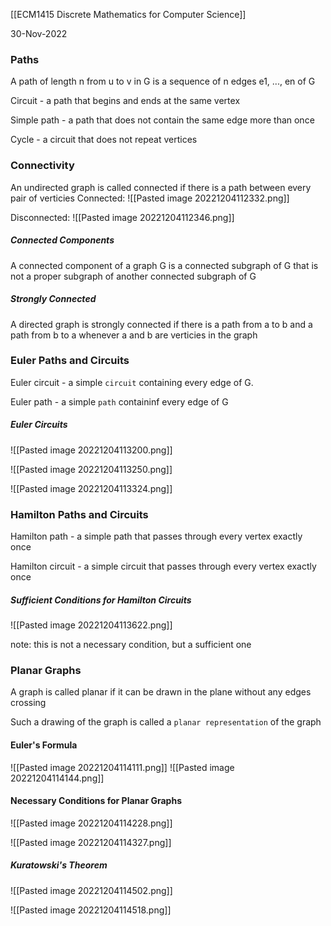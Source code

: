 [[ECM1415 Discrete Mathematics for Computer Science]]

30-Nov-2022


### Paths

A path of length n from u to v in G is a sequence of n edges e1, ..., en of G

Circuit - a path that begins and ends at the same vertex

Simple path - a path that does not contain the same edge more than once

Cycle - a circuit that does not repeat vertices


### Connectivity

An undirected graph is called connected if there is a path between every pair of verticies
Connected:
![[Pasted image 20221204112332.png]]

Disconnected:
![[Pasted image 20221204112346.png]]

##### Connected Components

A connected component of a graph G is a connected subgraph of G that is not a proper subgraph of another connected subgraph of G

##### Strongly Connected

A directed graph is strongly connected if there is a path from a to b and a path from b to a whenever a and b are verticies in the graph


### Euler Paths and Circuits

Euler circuit - a simple `circuit` containing every edge of G.

Euler path - a simple `path` containinf every edge of G


##### Euler Circuits

![[Pasted image 20221204113200.png]]

![[Pasted image 20221204113250.png]]

![[Pasted image 20221204113324.png]]


### Hamilton Paths and Circuits

Hamilton path - a simple path that passes through every vertex exactly once

Hamilton circuit - a simple circuit that passes through every vertex exactly once


##### Sufficient Conditions for Hamilton Circuits

![[Pasted image 20221204113622.png]]

note: this is not a necessary condition, but a sufficient one


### Planar Graphs

A graph is called planar if it can be drawn in the plane without any edges crossing

Such a drawing of the graph is called a `planar representation` of the graph


#### Euler's Formula

![[Pasted image 20221204114111.png]]
![[Pasted image 20221204114144.png]]


#### Necessary Conditions for Planar Graphs

![[Pasted image 20221204114228.png]]

![[Pasted image 20221204114327.png]]

##### Kuratowski's Theorem

![[Pasted image 20221204114502.png]]

![[Pasted image 20221204114518.png]]


